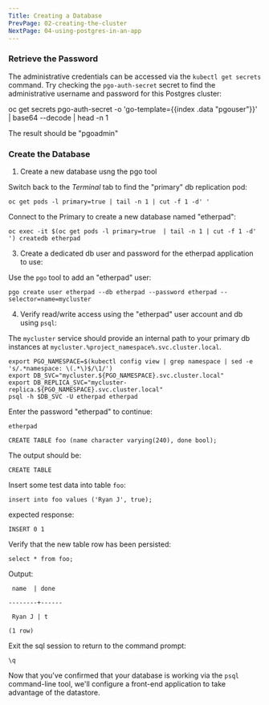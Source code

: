```yaml
---
Title: Creating a Database
PrevPage: 02-creating-the-cluster
NextPage: 04-using-postgres-in-an-app
---
```


### Retrieve the Password

The administrative credentials can be accessed via the `kubectl get secrets` command.  Try checking the `pgo-auth-secret` secret to find the administrative username and password for this Postgres cluster:

oc get secrets pgo-auth-secret -o 'go-template={{index .data "pgouser"}}' | base64 --decode | head -n 1

The result should be "pgoadmin"

### Create the Database

1. Create a new database usng the pgo tool

Switch back to the *Terminal* tab to find the "primary" db replication pod:

```execute-1
oc get pods -l primary=true | tail -n 1 | cut -f 1 -d' '
```

Connect to the Primary to create a new database named "etherpad":

```execute-1
oc exec -it $(oc get pods -l primary=true  | tail -n 1 | cut -f 1 -d' ') createdb etherpad
```

3. Create a dedicated db user and password for the etherpad application to use:

Use the `pgo` tool to add an "etherpad" user:

```execute-1
pgo create user etherpad --db etherpad --password etherpad --selector=name=mycluster
```

4. Verify read/write access using the "etherpad" user account and db using `psql`:

The `mycluster` service should provide an internal path to your primary db instances at `mycluster.%project_namespace%.svc.cluster.local`.  

```execute-1
export PGO_NAMESPACE=$(kubectl config view | grep namespace | sed -e 's/.*namespace: \(.*\)$/\1/')
export DB_SVC="mycluster.${PGO_NAMESPACE}.svc.cluster.local"
export DB_REPLICA_SVC="mycluster-replica.${PGO_NAMESPACE}.svc.cluster.local"
psql -h $DB_SVC -U etherpad etherpad
```

Enter the password "etherpad" to continue:
```execute-1
etherpad
```

```execute-1
CREATE TABLE foo (name character varying(240), done bool);
```

The output should be:
```
CREATE TABLE
```

Insert some test data into table `foo`:
```execute-1
insert into foo values ('Ryan J', true);
```

expected response:
```
INSERT 0 1
```

Verify that the new table row has been persisted:
```execute-1
select * from foo;
```

Output:

```
 name  | done

--------+------

 Ryan J | t

(1 row)

```

Exit the sql session to return to the command prompt:

```execute-1
\q
```

Now that you've confirmed that your database is working via the `psql` command-line tool, we'll configure a front-end application to take advantage of the datastore.
